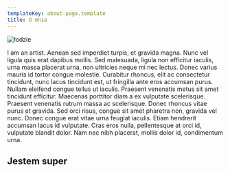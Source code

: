 ```yaml
---
templateKey: about-page.template
title: O mnie
---
```

![łodzie](/img/IMG_3755-Edit.jpg)

I am an artist. Aenean sed imperdiet turpis, et gravida magna. Nunc vel ligula quis erat dapibus mollis. Sed malesuada, ligula non efficitur iaculis, urna massa placerat urna, non ultricies neque mi nec lectus. Donec varius mauris id tortor congue molestie. Curabitur rhoncus, elit ac consectetur tincidunt, nunc lacus tincidunt est, ut fringilla ante eros accumsan purus. Nullam eleifend congue tellus ut iaculis. Praesent venenatis metus sit amet tincidunt efficitur. Maecenas porttitor diam a ex vulputate scelerisque. Praesent venenatis rutrum massa ac scelerisque. Donec rhoncus vitae purus et gravida. Sed orci risus, congue sit amet pharetra non, gravida vel nunc. Donec congue erat vitae urna feugiat iaculis. Etiam hendrerit accumsan lacus id vulputate. Cras eros nulla, pellentesque at orci id, vulputate blandit dolor. Nam nec nibh placerat, mollis dolor id, condimentum urna.

## Jestem super
